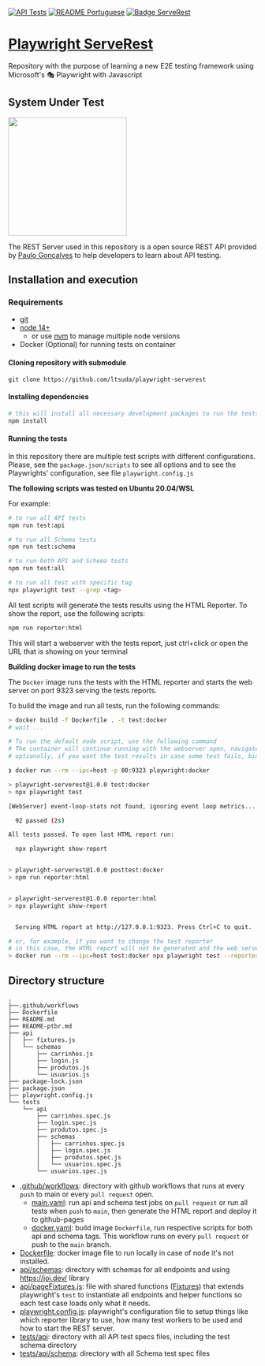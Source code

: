 [![API Tests](https://github.com/ltsuda/playwright-serverest/actions/workflows/main.yml/badge.svg)](https://github.com/ltsuda/playwright-serverest/actions/workflows/main.yml) [![README Portuguese](https://img.shields.io/badge/README-Portuguese-blue)](https://github.com/ltsuda/playwright-serverest/blob/main/README-ptbr.md)
[![Badge ServeRest](https://img.shields.io/badge/API-ServeRest-green)](https://github.com/ServeRest/ServeRest/)

# [Playwright ServeRest](https://ltsuda.github.io/playwright-serverest/)

Repository with the purpose of learning a new E2E testing framework using Microsoft's 🎭 Playwright with Javascript

## System Under Test

<a href="https://serverest.dev/">
<img src="https://user-images.githubusercontent.com/29241659/115161869-6a017e80-a076-11eb-9bbe-c391eff410db.png" width=240>
</a>

The REST Server used in this repository is a open source REST API provided by [Paulo Gonçalves](https://github.com/PauloGoncalvesBH) to help developers to learn about API testing.

## Installation and execution

### Requirements

-   [git](https://git-scm.com/downloads)
-   [node 14+](https://nodejs.org/en/)
    -   or use [nvm](https://github.com/nvm-sh/nvm) to manage multiple node versions
-   Docker (Optional) for running tests on container

#### Cloning repository with submodule

```text
git clone https://github.com/ltsuda/playwright-serverest
```

#### Installing dependencies

```bash
# this will install all necessary development packages to run the tests. See package.json to see all packages installed
npm install
```

#### Running the tests

In this repository there are multiple test scripts with different configurations. Please, see the `package.json/scripts` to see all options and to see the Playwrights' configuration, see file `playwright.config.js`

**The following scripts was tested on Ubuntu 20.04/WSL**

For example:

```bash
# to run all API tests
npm run test:api

# to run all Schema tests
npm run test:schema

# to run both API and Schema tests
npm run test:all

# to run all test with specific tag
npx playwright test --grep <tag>
```

All test scripts will generate the tests results using the HTML Reporter. To show the report, use the following scripts:

```bash
npm run reporter:html
```

This will start a webserver with the tests report, just ctrl+click or open the URL that is showing on your terminal

**Building docker image to run the tests**

The `Docker` image runs the tests with the HTML reporter and starts the web server on port 9323 serving the tests reports.

To build the image and run all tests, run the following commands:

```bash
> docker build -f Dockerfile . -t test:docker
# wait ...

# To run the default node script, use the following command
# The container will continue running with the webserver open, navigate to http://localhost to see the test reports and press CTRL+C to stop the webserver and remove the container
# optionally, if you want the test results in case some test fails, bind a volume to host with "-v /fullpath:/tester" on the docker command

❯ docker run --rm --ipc=host -p 80:9323 playwright:docker

> playwright-serverest@1.0.0 test:docker
> npx playwright test

[WebServer] event-loop-stats not found, ignoring event loop metrics...

  92 passed (2s)

All tests passed. To open last HTML report run:

  npx playwright show-report


> playwright-serverest@1.0.0 posttest:docker
> npm run reporter:html


> playwright-serverest@1.0.0 reporter:html
> npx playwright show-report


  Serving HTML report at http://127.0.0.1:9323. Press Ctrl+C to quit.

# or, for example, if you want to change the test reporter
# in this case, the HTML report will not be generated and the web server will not run
> docker run --rm --ipc=host test:docker npx playwright test --reporter=list
```

## Directory structure

```text
.
├──.github/workflows
├── Dockerfile
├── README.md
├── README-ptbr.md
├── api
│   ├── fixtures.js
│   └── schemas
│       ├── carrinhos.js
│       ├── login.js
│       ├── produtos.js
│       └── usuarios.js
├── package-lock.json
├── package.json
├── playwright.config.js
└── tests
    └── api
        ├── carrinhos.spec.js
        ├── login.spec.js
        ├── produtos.spec.js
        ├── schemas
        │   ├── carrinhos.spec.js
        │   ├── login.spec.js
        │   ├── produtos.spec.js
        │   └── usuarios.spec.js
        └── usuarios.spec.js
```

-   [.github/workflows](https://github.com/ltsuda/playwright-serverest/tree/main/.github/workflows): directory with github workflows that runs at every `push` to main or every `pull request` open.
    -   [main.yaml](https://github.com/ltsuda/playwright-serverest/blob/main/.github/workflows/main.yml): run api and schema test jobs on `pull request` or run all tests when `push` to `main`, then generate the HTML report and deploy it to github-pages
    -   [docker.yaml](https://github.com/ltsuda/playwright-serverest/blob/main/.github/workflows/docker.yaml): build image `Dockerfile`, run respective scripts for both api and schema tags. This workflow runs on every `pull request` or push to the `main` branch.
-   [Dockerfile](https://github.com/ltsuda/playwright-serverest/blob/main/Dockerfile): docker image file to run locally in case of node it's not installed.
-   [api/schemas](https://github.com/ltsuda/playwright-serverest/tree/main/api/schemas): directory with schemas for all endpoints and using https://joi.dev/ library
-   [api/pageFixtures.js](https://github.com/ltsuda/playwright-serverest/blob/main/api/fixtures.js): file with shared functions ([Fixtures](https://playwright.dev/docs/test-fixtures)) that extends playwright's `test` to instantiate all endpoints and helper functions so each test case loads only what it needs.
-   [playwright.config.js](https://github.com/ltsuda/playwright-serverest/blob/main/playwright.config.js): playwright's configuration file to setup things like which reporter library to use, how many test workers to be used and how to start the REST server.
-   [tests/api](https://github.com/ltsuda/playwright-serverest/tree/main/tests/api): directory with all API test specs files, including the test schema directory
-   [tests/api/schema](https://github.com/ltsuda/playwright-serverest/tree/main/tests/api/schemas): directory with all Schema test spec files
